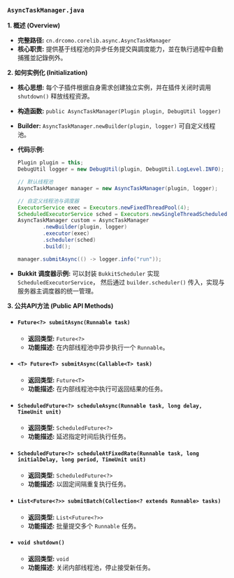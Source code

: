 ### `AsyncTaskManager.java`

**1. 概述 (Overview)**

  * **完整路径:** `cn.drcomo.corelib.async.AsyncTaskManager`
  * **核心职责:** 提供基于线程池的异步任务提交與調度能力，並在執行過程中自動捕獲並記錄例外。

**2. 如何实例化 (Initialization)**

  * **核心思想:** 每个子插件根据自身需求创建独立实例，并在插件关闭时调用 `shutdown()` 释放线程资源。
  * **构造函数:** `public AsyncTaskManager(Plugin plugin, DebugUtil logger)`
  * **Builder:** `AsyncTaskManager.newBuilder(plugin, logger)` 可自定义线程池。
  * **代码示例:**
    ```java
    Plugin plugin = this;
    DebugUtil logger = new DebugUtil(plugin, DebugUtil.LogLevel.INFO);

    // 默认线程池
    AsyncTaskManager manager = new AsyncTaskManager(plugin, logger);

    // 自定义线程池与调度器
    ExecutorService exec = Executors.newFixedThreadPool(4);
    ScheduledExecutorService sched = Executors.newSingleThreadScheduledExecutor();
    AsyncTaskManager custom = AsyncTaskManager
            .newBuilder(plugin, logger)
            .executor(exec)
            .scheduler(sched)
            .build();

    manager.submitAsync(() -> logger.info("run"));
    ```

  * **Bukkit 调度器示例:** 可以封装 `BukkitScheduler` 实现 `ScheduledExecutorService`，
    然后通过 `builder.scheduler()` 传入，实现与服务器主调度器的统一管理。

**3. 公共API方法 (Public API Methods)**

  * #### `Future<?> submitAsync(Runnable task)`
      * **返回类型:** `Future<?>`
      * **功能描述:** 在内部线程池中异步执行一个 `Runnable`。
  * #### `<T> Future<T> submitAsync(Callable<T> task)`
      * **返回类型:** `Future<T>`
      * **功能描述:** 在内部线程池中执行可返回结果的任务。
  * #### `ScheduledFuture<?> scheduleAsync(Runnable task, long delay, TimeUnit unit)`
      * **返回类型:** `ScheduledFuture<?>`
      * **功能描述:** 延迟指定时间后执行任务。
  * #### `ScheduledFuture<?> scheduleAtFixedRate(Runnable task, long initialDelay, long period, TimeUnit unit)`
      * **返回类型:** `ScheduledFuture<?>`
      * **功能描述:** 以固定间隔重复执行任务。
  * #### `List<Future<?>> submitBatch(Collection<? extends Runnable> tasks)`
      * **返回类型:** `List<Future<?>>`
      * **功能描述:** 批量提交多个 `Runnable` 任务。
  * #### `void shutdown()`
      * **返回类型:** `void`
      * **功能描述:** 关闭内部线程池，停止接受新任务。

